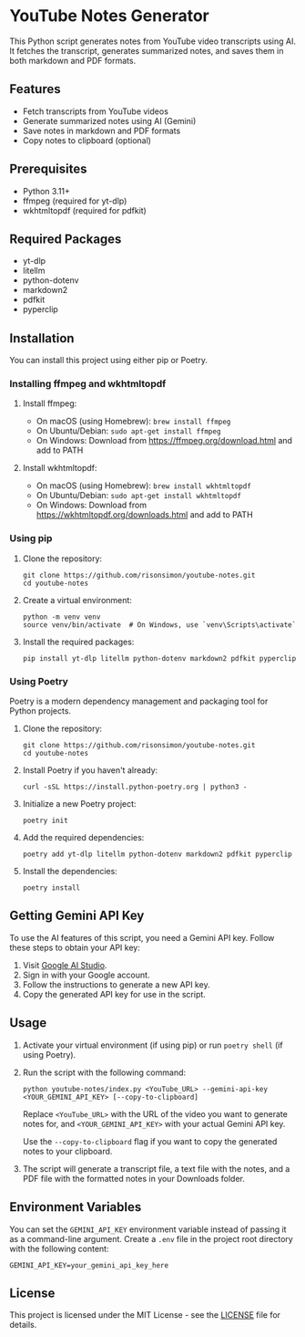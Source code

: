 # YouTube Notes Generator

This Python script generates notes from YouTube video transcripts using AI. It fetches the transcript, generates summarized notes, and saves them in both markdown and PDF formats.

## Features

- Fetch transcripts from YouTube videos
- Generate summarized notes using AI (Gemini)
- Save notes in markdown and PDF formats
- Copy notes to clipboard (optional)

## Prerequisites

- Python 3.11+
- ffmpeg (required for yt-dlp)
- wkhtmltopdf (required for pdfkit)

## Required Packages

- yt-dlp
- litellm
- python-dotenv
- markdown2
- pdfkit
- pyperclip

## Installation

You can install this project using either pip or Poetry.

### Installing ffmpeg and wkhtmltopdf

1. Install ffmpeg:

   - On macOS (using Homebrew): `brew install ffmpeg`
   - On Ubuntu/Debian: `sudo apt-get install ffmpeg`
   - On Windows: Download from https://ffmpeg.org/download.html and add to PATH

2. Install wkhtmltopdf:
   - On macOS (using Homebrew): `brew install wkhtmltopdf`
   - On Ubuntu/Debian: `sudo apt-get install wkhtmltopdf`
   - On Windows: Download from https://wkhtmltopdf.org/downloads.html and add to PATH

### Using pip

1. Clone the repository:

   ```
   git clone https://github.com/risonsimon/youtube-notes.git
   cd youtube-notes
   ```

2. Create a virtual environment:

   ```
   python -m venv venv
   source venv/bin/activate  # On Windows, use `venv\Scripts\activate`
   ```

3. Install the required packages:
   ```
   pip install yt-dlp litellm python-dotenv markdown2 pdfkit pyperclip
   ```

### Using Poetry

Poetry is a modern dependency management and packaging tool for Python projects.

1. Clone the repository:

   ```
   git clone https://github.com/risonsimon/youtube-notes.git
   cd youtube-notes
   ```

2. Install Poetry if you haven't already:

   ```
   curl -sSL https://install.python-poetry.org | python3 -
   ```

3. Initialize a new Poetry project:

   ```
   poetry init
   ```

4. Add the required dependencies:

   ```
   poetry add yt-dlp litellm python-dotenv markdown2 pdfkit pyperclip
   ```

5. Install the dependencies:
   ```
   poetry install
   ```

## Getting Gemini API Key

To use the AI features of this script, you need a Gemini API key. Follow these steps to obtain your API key:

1. Visit [Google AI Studio](https://aistudio.google.com/app/apikey).
2. Sign in with your Google account.
3. Follow the instructions to generate a new API key.
4. Copy the generated API key for use in the script.

## Usage

1. Activate your virtual environment (if using pip) or run `poetry shell` (if using Poetry).

2. Run the script with the following command:

   ```
   python youtube-notes/index.py <YouTube_URL> --gemini-api-key <YOUR_GEMINI_API_KEY> [--copy-to-clipboard]
   ```

   Replace `<YouTube_URL>` with the URL of the video you want to generate notes for, and `<YOUR_GEMINI_API_KEY>` with your actual Gemini API key.

   Use the `--copy-to-clipboard` flag if you want to copy the generated notes to your clipboard.

3. The script will generate a transcript file, a text file with the notes, and a PDF file with the formatted notes in your Downloads folder.

## Environment Variables

You can set the `GEMINI_API_KEY` environment variable instead of passing it as a command-line argument. Create a `.env` file in the project root directory with the following content:

```
GEMINI_API_KEY=your_gemini_api_key_here
```

## License

This project is licensed under the MIT License - see the [LICENSE](LICENSE) file for details.
